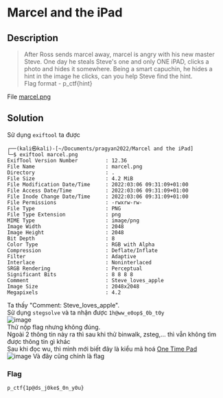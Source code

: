 # Marcel and the iPad
## Description
> After Ross sends marcel away, marcel is angry with his new master Steve. One day he steals Steve's one and only ONE iPAD, clicks a photo and hides it somewhere. Being a smart capuchin, he hides a hint in the image he clicks, can you help Steve find the hint.                   
> Flag format - p_ctf{hint}

File [marcel.png](https://github.com/Butterflies4/pragyan-ctf-22/edit/main/Forensics/Marcel%20and%20the%20iPad/marcel.png)
## Solution
Sử dụng `exiftool` ta được
```
┌──(kali㉿kali)-[~/Documents/pragyan2022/Marcel and the iPad]
└─$ exiftool marcel.png 
ExifTool Version Number         : 12.36
File Name                       : marcel.png
Directory                       : .
File Size                       : 4.2 MiB
File Modification Date/Time     : 2022:03:06 09:31:09+01:00
File Access Date/Time           : 2022:03:06 09:31:09+01:00
File Inode Change Date/Time     : 2022:03:06 09:31:09+01:00
File Permissions                : -rwxrw-rw-
File Type                       : PNG
File Type Extension             : png
MIME Type                       : image/png
Image Width                     : 2048
Image Height                    : 2048
Bit Depth                       : 8
Color Type                      : RGB with Alpha
Compression                     : Deflate/Inflate
Filter                          : Adaptive
Interlace                       : Noninterlaced
SRGB Rendering                  : Perceptual
Significant Bits                : 8 8 8 8
Comment                         : Steve_loves_apple
Image Size                      : 2048x2048
Megapixels                      : 4.2
```
Ta thấy "Comment: Steve_loves_apple".         
Sử dụng `stegsolve` và ta nhận được `1h@ww_e0op$_0b_t0y`            
![image](https://user-images.githubusercontent.com/62021009/157008311-ba1b3884-73d7-42fd-8be0-3370b022f89a.png)        
Thử nộp flag nhưng không đúng.      
Ngoài 2 thông tin này ra thì sau khi thử binwalk, zsteg,... thì vẫn không tìm được thông tin gì khác       
Sau khi đọc wu, thì mình mới biết đây là kiểu mã hoá [One Time Pad](http://rumkin.com/tools/cipher/otp.php)       
![image](https://user-images.githubusercontent.com/62021009/157008846-17a0f1ca-955c-4b95-b392-866735b40c17.png)
Và đây cũng chính là flag
### Flag
`p_ctf{1p@ds_j0ke$_0n_y0u}`
